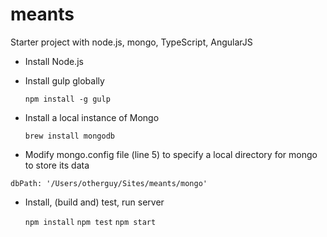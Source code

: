 # meants
Starter project with node.js, mongo, TypeScript, AngularJS

* Install Node.js

* Install gulp globally

  ```npm install -g gulp```

* Install a local instance of Mongo

  ```brew install mongodb```

* Modify mongo.config file (line 5) to specify a local directory for mongo to store its data

```dbPath: '/Users/otherguy/Sites/meants/mongo'```

* Install, (build and) test, run server

  ```npm install```
  ```npm test```
  ```npm start```
